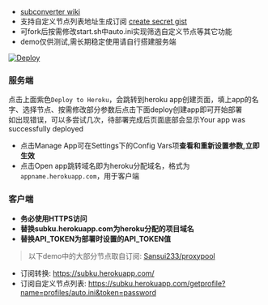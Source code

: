 * [subconverter wiki](https://github.com/tindy2013/subconverter)  
* 支持自定义节点列表地址生成订阅 [create secret gist](https://gist.github.com/)  
* 可fork后按需修改start.sh中auto.ini实现筛选自定义节点等其它功能  
* demo仅供测试,需长期稳定使用请自行搭建服务端  
  
[![Deploy](https://www.herokucdn.com/deploy/button.png)](https://dashboard.heroku.com/new?template=https://github.com/mixool/subconverterku)  
  
### 服务端
点击上面紫色`Deploy to Heroku`，会跳转到heroku app创建页面，填上app的名字、选择节点、按需修改部分参数后点击下面deploy创建app即可开始部署  
如出现错误，可以多尝试几次，待部署完成后页面底部会显示Your app was successfully deployed  
  * 点击Manage App可在Settings下的Config Vars项**查看和重新设置参数,立即生效**  
  * 点击Open app跳转域名即为heroku分配域名，格式为`appname.herokuapp.com`，用于客户端  
  
### 客户端
* **务必使用HTTPS访问**  
* **替换subku.herokuapp.com为heroku分配的项目域名**  
* **替换API_TOKEN为部署时设置的API_TOKEN值**  
> 以下demo中的大部分节点取自订阅: [Sansui233/proxypool](https://github.com/Sansui233/proxypool)  
* 订阅转换: https://subku.herokuapp.com/
* 订阅自定义节点列表: https://subku.herokuapp.com/getprofile?name=profiles/auto.ini&token=password  
